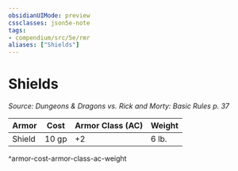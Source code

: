 ```yaml
---
obsidianUIMode: preview
cssclasses: json5e-note
tags:
- compendium/src/5e/rmr
aliases: ["Shields"]
---
```

# Shields
*Source: Dungeons & Dragons vs. Rick and Morty: Basic Rules p. 37* 

| Armor | Cost | Armor Class (AC) | Weight |
|-------|------|------------------|--------|
| Shield | 10 gp | +2 | 6 lb. |
^armor-cost-armor-class-ac-weight